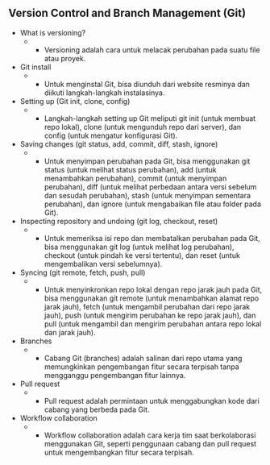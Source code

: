 ## Version Control and Branch Management (Git)

- What is versioning?
  - - Versioning adalah cara untuk melacak perubahan pada suatu file atau proyek.
- Git install
  - - Untuk menginstal Git, bisa diunduh dari website resminya dan diikuti langkah-langkah instalasinya.
- Setting up (Git init, clone, config)
  - - Langkah-langkah setting up Git meliputi git init (untuk membuat repo lokal), clone (untuk mengunduh repo dari server), dan config (untuk mengatur konfigurasi Git).
- Saving changes (git status, add, commit, diff, stash, ignore)
  - - Untuk menyimpan perubahan pada Git, bisa menggunakan git status (untuk melihat status perubahan), add (untuk menambahkan perubahan), commit (untuk menyimpan perubahan), diff (untuk melihat perbedaan antara versi sebelum dan sesudah perubahan), stash (untuk menyimpan sementara perubahan), dan ignore (untuk mengabaikan file atau folder pada Git).
- Inspecting repository and undoing (git log, checkout, reset)
  - - Untuk memeriksa isi repo dan membatalkan perubahan pada Git, bisa menggunakan git log (untuk melihat log perubahan), checkout (untuk pindah ke versi tertentu), dan reset (untuk mengembalikan versi sebelumnya).
- Syncing (git remote, fetch, push, pull)
  - - Untuk menyinkronkan repo lokal dengan repo jarak jauh pada Git, bisa menggunakan git remote (untuk menambahkan alamat repo jarak jauh), fetch (untuk mengambil perubahan dari repo jarak jauh), push (untuk mengirim perubahan ke repo jarak jauh), dan pull (untuk mengambil dan mengirim perubahan antara repo lokal dan jarak jauh).
- Branches
  - - Cabang Git (branches) adalah salinan dari repo utama yang memungkinkan pengembangan fitur secara terpisah tanpa mengganggu pengembangan fitur lainnya.
- Pull request
  - - Pull request adalah permintaan untuk menggabungkan kode dari cabang yang berbeda pada Git.
- Workflow collaboration
  - - Workflow collaboration adalah cara kerja tim saat berkolaborasi menggunakan Git, seperti penggunaan cabang dan pull request untuk mengembangkan fitur secara terpisah.